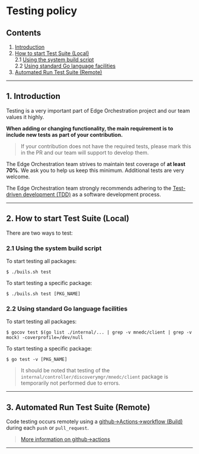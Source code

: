 # Testing policy
## Contents
1. [Introduction](#1-introduction)
2. [How to start Test Suite (Local)](#2-how-to-start-test-suite-local)  
    2.1 [Using the system build script](#21-using-the-system-build-script)  
    2.2 [Using standard Go language facilities](#22-using-standard-go-language-facilities)  
3. [Automated Run Test Suite (Remote)](#3-automated-run-test-suite-remote)  

---

## 1. Introduction

Testing is a very important part of Edge Orchestration project and our team values it highly.

**When adding or changing functionality, the main requirement is to include new tests as part of your contribution.**
> If your contribution does not have the required tests, please mark this in the PR and our team will support to develop them.

The Edge Orchestration team strives to maintain test coverage of **at least 70%**. We ask you to help us keep this minimum. Additional tests are very welcome.

The Edge Orchestration team strongly recommends adhering to the [Test-driven development (TDD)](https://en.wikipedia.org/wiki/Test-driven_development) as a software development process.

---

## 2. How to start Test Suite (Local)
There are two ways to test:

### 2.1 Using the system build script
To start testing all packages:
```
$ ./buils.sh test
```
To start testing a specific package:
```
$ ./buils.sh test [PKG_NAME]
```

### 2.2 Using standard Go language facilities
To start testing all packages:
```
$ gocov test $(go list ./internal/... | grep -v mnedc/client | grep -v mock) -coverprofile=/dev/null
```
To start testing a specific package:
```
$ go test -v [PKG_NAME]
```

> It should be noted that testing of the `internal/controller/discoverymgr/mnedc/client` package is temporarily not performed due to errors.
    
---

## 3. Automated Run Test Suite (Remote)

Code testing occurs remotely using a [github->Actions->workflow (Build)](https://github.com/lf-edge/edge-home-orchestration-go/actions) during each `push` or `pull_request`.

> [More information on github->actions](https://docs.github.com/en/actions) 
---
 
